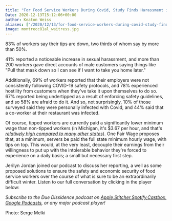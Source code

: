 ```yaml
---
title: "For Food Service Workers During Covid, Study Finds Harassment is Up and Tipping is Down"
Date: 2020-12-13T15:12:06+00:00
author: Keaton Weiss
aliases: ["/2020/12/13/for-food-service-workers-during-covid-study-finds-harassment-is-up-and-tipping-is-down"]
image: montrecc81al_waitress.jpg
---
```



83% of workers say their tips are down, two thirds of whom say by more than 50%.

41% reported a noticeable increase in sexual harassment, and more than 200 workers gave direct accounts of male customers saying things like "Pull that mask down so I can see if I want to take you home later."

Additionally, 69% of workers reported that their employers were not consistently following COVID-19 safety protocols, and 78% experienced hostility from customers when they've take it upon themselves to do so. 67% reported being undertipped as a result of enforcing safety guidelines, and so 58% are afraid to do it. And so, not surprisingly, 10% of those surveyed said they were personally infected with Covid, and 44% said that a co-worker at their restaurant was infected.

Of course, tipped workers are currently paid a significantly lower minimum wage than non-tipped workers (in Michigan, it's $3.67 per hour, and that's *[relatively high compared to many other states](https://www.dol.gov/agencies/whd/state/minimum-wage/tipped)*). One Fair Wage proposes that, at a minimum, servers be paid the full state minimum hourly wage, with tips on top. This would, at the very least, decouple their earnings from their willingness to put up with the intolerable behavior they're forced to experience on a daily basis; a small but necessary first step.

Jerilyn Jordan joined our podcast to discuss her reporting, a well as some proposed solutions to ensure the safety and economic security of food service workers over the course of what is sure to be an extraordinarily difficult winter. Listen to our full conversation by clicking in the player below:

*Subscribe to the Due Dissidence podcast on [Apple,](https://podcasts.apple.com/us/podcast/due-dissidence/id1457244081)[Stitcher](https://www.stitcher.com/podcast/due-dissidence)[,](https://podcasts.apple.com/us/podcast/due-dissidence/id1457244081)[Spotify](https://open.spotify.com/show/3jDky0r8Cg0vlYuORwWhaE)[,](https://podcasts.apple.com/us/podcast/due-dissidence/id1457244081)[Castbox](https://castbox.fm/channel/Due-Dissidence%7D-id2086184?country=us)[,](https://podcasts.apple.com/us/podcast/due-dissidence/id1457244081) [Google Podcasts](https://podcasts.google.com/feed/aHR0cHM6Ly9mZWVkcy5zb3VuZGNsb3VkLmNvbS91c2Vycy9zb3VuZGNsb3VkOnVzZXJzOjYwNjI5Njg0NC9zb3VuZHMucnNz), or any major podcast player!*

Photo: Serge Melki
